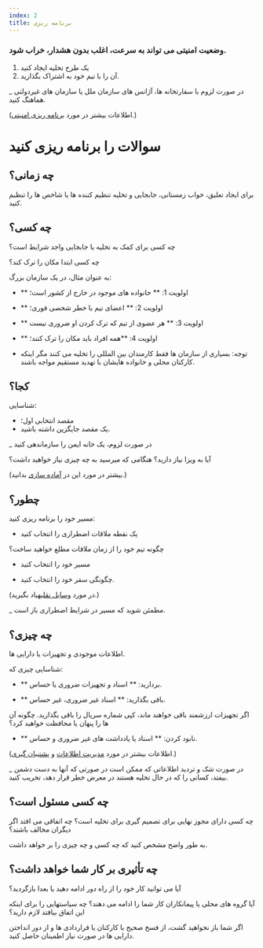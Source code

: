 ```yaml
---
index: 2
title: برنامه ریزی
---
```

### وضعیت امنیتی می تواند به سرعت، اغلب بدون هشدار، خراب شود.

1.  یک طرح تخلیه ایجاد کنید
2.  آن را با تیم خود به اشتراک بگذارید.

_ در صورت لزوم با سفارتخانه ها، آژانس های سازمان ملل یا سازمان های غیردولتی هماهنگ کنید.

(اطلاعات بیشتر در مورد [برنامه ریزی امنیتی](umbrella://assess-your-risk/security-planning).)

# سوالات را برنامه ریزی کنید

## چه زمانی؟

برای ایجاد تعلیق، خواب زمستانی، جابجایی و تخلیه تنظیم کننده ها یا شاخص ها را تنظیم کنید.

## چه کسی؟

چه کسی برای کمک به تخلیه یا جابجایی واجد شرایط است؟

چه کسی ابتدا مکان را ترک کند؟

به عنوان مثال، در یک سازمان بزرگ:

*   ** اولویت 1: ** خانواده های موجود در خارج از کشور است؛
*   ** اولویت 2: ** اعضای تیم با خطر شخصی فوری؛
*   ** اولویت 3: ** هر عضوی از تیم که ترک کردن او ضروری نیست
*   ** اولویت 4: **همه افراد باید مکان را ترک کنند؛

* توجه: بسیاری از سازمان ها فقط کارمندان بین المللی را تخلیه می کنند مگر اینکه کارکنان محلی و خانواده هایشان با تهدید مستقیم مواجه باشند.

## کجا؟

شناسایی:

*   مقصد انتخابی اول؛
*   یک مقصد جایگزین داشته باشید.

_ در صورت لزوم، یک خانه ایمن را سازماندهی کنید

آیا به ویزا نیاز دارید؟ هنگامی که میرسید به چه چیزی نیاز خواهید داشت؟

(بیشتر در مورد این در [آماده سازی](umbrella://travel/preparation) بدانید.)

## چطور؟

مسیر خود را برنامه ریزی کنید:

*   یک نقطه ملاقات اضطراری را انتخاب کنید

چگونه تیم خود را از زمان ملاقات مطلع خواهید ساخت؟

*   مسیر خود را انتخاب کنید

*   چگونگی سفر خود را انتخاب کنید.

(در مورد [وسایل نقلیه](umbrella://travel/vehicles)یاد بگیرید.)

_ مطمئن شوید که مسیر در شرایط اضطراری باز است.

## چه چیزی؟

اطلاعات موجودی و تجهیزات یا دارایی ها.

شناسایی چیزی که:

*   ** بردارید: ** اسناد و تجهیزات ضروری یا حساس.

*   ** باقی بگذارید: ** اسناد غیر ضروری، غیر حساس.

اگر تجهیزات ارزشمند باقی خواهند ماند، کپی شماره سریال را باقی بگذارید. چگونه آن ها را پنهان یا محافظت خواهید کرد؟

*   ** نابود کردن: ** اسناد یا یادداشت های غیر ضروری و حساس.

(اطلاعات بیشتر در مورد [مدیریت اطلاعات](umbrella://information/backing-up) و [پشتیبان گیری](umbrella://information/managing-information).)

_ در صورت شک و تردید اطلاعاتی که ممکن است در صورتی که آنها به دست دشمن بیفتد، کسانی را که در حال تخلیه هستند در معرض خطر قرار دهد، تخریب کنید.

## چه کسی مسئول است؟

چه کسی دارای مجوز نهایی برای تصمیم گیری برای تخلیه است؟ چه اتفاقی می افتد اگر دیگران مخالف باشند؟

به طور واضح مشخص کنید که چه کسی و چه چیزی را بر خواهد داشت.

## چه تأثیری بر کار شما خواهد داشت؟

آیا می توانید کار خود را از راه دور ادامه دهید یا بعدا بازگردید؟

آیا گروه های محلی یا پیمانکاران کار شما را ادامه می دهند؟ چه سیاستهایی را برای اینکه این اتفاق بیافتد  لازم دارید؟

اگر شما باز نخواهید گشت، از فسخ صحیح با کارکنان یا قراردادی ها و از دور انداختن دارایی ها در صورت نیاز اطمینان حاصل کنید.